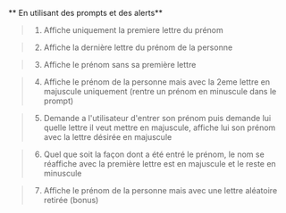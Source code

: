 ** En utilisant des prompts et des alerts**

> 1. Affiche uniquement la premiere lettre du prénom

> 2. Affiche la dernière lettre du prénom de la personne

> 3. Affiche le prénom sans sa première lettre

> 4. Affiche le prénom de la personne mais avec la 2eme lettre en majuscule uniquement (rentre un prénom en minuscule dans le prompt)

> 5. Demande a l'utilisateur d'entrer son prénom puis demande lui quelle lettre il veut mettre en majuscule, affiche lui son prénom avec la lettre désirée en majuscule

> 6. Quel que soit la façon dont a été entré le prénom, le nom se réaffiche avec la première lettre est en majuscule et le reste en minuscule

> 7. Affiche le prénom de la personne mais avec une lettre aléatoire retirée (bonus)
